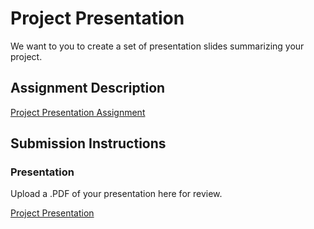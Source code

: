 # Project Presentation
We want to you to create a set of presentation slides summarizing your project.

## Assignment Description
[Project Presentation Assignment](https://education.launchcode.org/liftoff/assignments/project-presentation/)

## Submission Instructions

### Presentation
Upload a .PDF of your presentation here for review.

[Project Presentation](https://drive.google.com/open?id=1fFeqbkCMSqWpb3TGi4AoWwEE5HVey1YYFBWBwd0HfFg)